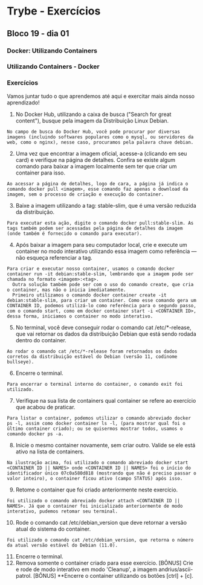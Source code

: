 # Trybe - Exercícios
## Bloco 19 - dia 01
### Docker: Utilizando Containers
### Utilizando Containers - Docker

### Exercícios

Vamos juntar tudo o que aprendemos até aqui e exercitar mais ainda nosso aprendizado!
1. No Docker Hub, utilizando a caixa de busca ("Search for great content"), busque pela imagem da Distribuição Linux Debian.
```
No campo de busca do Docker Hub, você pode procurar por diversas imagens (incluindo softwares populares como o mysql, ou servidores da web, como o nginx), nesse caso, procuramos pela palavra chave debian.
```

2. Uma vez que encontrar a imagem oficial, acesse-a (clicando em seu card) e verifique na página de detalhes. Confira se existe algum comando para baixar a imagem localmente sem ter que criar um container para isso.
```
Ao acessar a página de detalhes, logo de cara, a página já indica o comando docker pull <imagem>, esse comando faz apenas o download da imagem, sem o processo de criação e execução do container.
```

3. Baixe a imagem utilizando a tag: stable-slim, que é uma versão reduzida da distribuição.
```
Para executar esta ação, digite o comando docker pull:stable-slim. As tags também podem ser acessadas pela página de detalhes da imagem (onde também é fornecido o comando para executar).
```

4. Após baixar a imagem para seu computador local, crie e execute um container no modo interativo utilizando essa imagem como referência — não esqueça referenciar a tag.
```
Para criar e executar nosso container, usamos o comando docker container run -it debian:stable-slim, lembrando que a imagem pode ser chamada no formato <imagem>:<tag>.
  Outra solução também pode ser com o uso do comando create, que cria o container, mas não o inicia imediatamente.
  Primeiro utilizamos o comando docker container create -it debian:stable-slim, para criar um container. Como esse comando gera um CONTAINER ID, podemos utilizá-lo como referência para o segundo passo, com o comando start, como em docker container start -i <CONTAINER ID>, dessa forma, iniciamos o container no modo interativo.
```

5. No terminal, você deve conseguir rodar o comando cat /etc/*-release, que vai retornar os dados da distribuição Debian que está sendo rodada dentro do container.
```
Ao rodar o comando cat /etc/*-release foram retornados os dados corretos da distribuição estável do Debian (versão 11, codinome bullseye).
```

6. Encerre o terminal.
```
Para encerrar o terminal interno do container, o comando exit foi utilizado.
```

7. Verifique na sua lista de containers qual container se refere ao exercício que acabou de praticar.
```
Para listar o container, podemos utilizar o comando abreviado docker ps -l, assim como docker container ls -l, (para mostrar qual foi o último container criado); ou se quisermos mostrar todos, usamos o comando docker ps -a.
```

8. Inicie o mesmo container novamente, sem criar outro. Valide se ele está ativo na lista de containers.
```
Na ilustração acima, foi utilizado o comando abreviado docker start <CONTAINER ID || NAMES> onde <CONTAINER ID || NAMES> foi o início do identificador único 07c0a580d818 (mostrando que não é preciso passar o valor inteiro), o container ficou ativo (campo STATUS) após isso.
```

9. Retome o container que foi criado anteriormente neste exercício.
```
Foi utilizado o comando abreviado docker attach <CONTAINER ID || NAMES>. Já que o container foi inicializado anteriormente de modo interativo, pudemos retomar seu terminal.
```

10. Rode o comando cat /etc/debian_version que deve retornar a versão atual do sistema do container.
```
Foi utilizado o comando cat /etc/debian_version, que retorna o número da atual versão estável do Debian (11.0).
```

11. Encerre o terminal.
12. Remova somente o container criado para esse exercício.
[BÔNUS] Crie e rode de modo interativo em modo 'Cleanup', a imagem andrius/ascii-patrol.
[BÔNUS] **Encerre o container utilizando os botões [ctrl] + [c].
